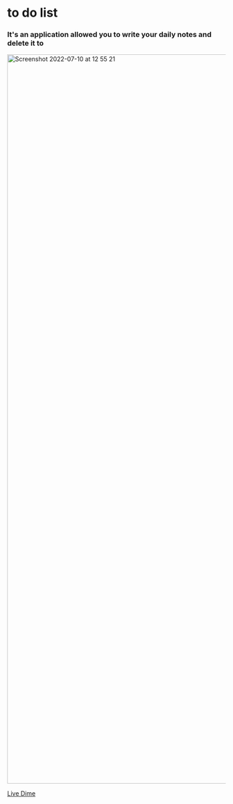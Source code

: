 # to do list 

### It's an application allowed you to write your daily notes and delete it to 

<img width="1679" alt="Screenshot 2022-07-10 at 12 55 21" src="https://user-images.githubusercontent.com/84162824/178141985-346be629-3d4e-4d57-9ba1-3195f7c549de.png">


[Live Dime](https://almarzouk.github.io/todos/)
